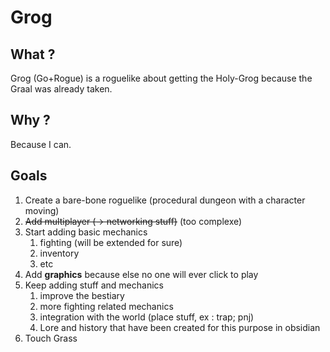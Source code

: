 # Grog
## What ?
Grog (Go+Rogue) is a roguelike about getting the Holy-Grog because the Graal was already taken.
## Why ?
Because I can.
## Goals
1. Create a bare-bone roguelike (procedural dungeon with a character moving)
2. ~~Add multiplayer (-> networking stuff)~~ (too complexe)
3. Start adding basic mechanics
	1. fighting (will be extended for sure)
	2. inventory
	3. etc
4. Add **graphics** because else no one will ever click to play
5. Keep adding stuff and mechanics
	1. improve the bestiary
	2. more fighting related mechanics
	3. integration with the world (place stuff, ex : trap; pnj)
	4. Lore and history that have been created for this purpose in obsidian
6. Touch Grass
